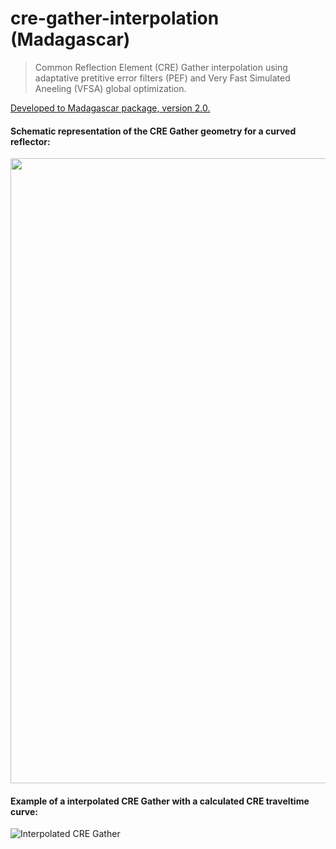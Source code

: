 # cre-gather-interpolation (Madagascar)

> Common Reflection Element (CRE) Gather interpolation using adaptative 
> pretitive error filters (PEF) and Very Fast Simulated Aneeling (VFSA) global optimization.

[Developed to Madagascar package, version 2.0.](http://www.ahay.org/wiki/Main_Page)

#### Schematic representation of the CRE Gather geometry for a curved reflector:

<img src="https://github.com/Dirack/qualificacao-doutorado/blob/develop/0.1/images/cre.png" width="1000">

#### Example of a interpolated CRE Gather with a calculated CRE traveltime curve:

![Interpolated CRE Gather](https://github.com/Dirack/qualificacao-doutorado/blob/develop/0.1/images/interpolacao4.jpeg)

